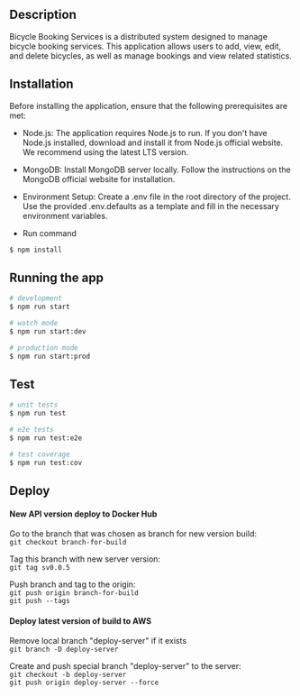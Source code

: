 
## Description

Bicycle Booking Services is a distributed system designed to manage bicycle booking services. 
This application allows users to add, view, edit, and delete bicycles, as well as manage bookings and view related statistics.

## Installation
Before installing the application, ensure that the following prerequisites are met:

- Node.js: The application requires Node.js to run. If you don't have Node.js installed, download and install it from Node.js official website. We recommend using the latest LTS version.

- MongoDB: Install MongoDB server locally. Follow the instructions on the MongoDB official website for installation.

- Environment Setup: Create a .env file in the root directory of the project. Use the provided .env.defaults as a template and fill in the necessary environment variables.

- Run command

```bash
$ npm install
```

## Running the app

```bash
# development
$ npm run start

# watch mode
$ npm run start:dev

# production mode
$ npm run start:prod
```

## Test

```bash
# unit tests
$ npm run test

# e2e tests
$ npm run test:e2e

# test coverage
$ npm run test:cov
```
## Deploy
#### New API version deploy to Docker Hub
Go to the branch that was chosen as branch for new version build: <br/>
```git checkout branch-for-build```<br/>

Tag this branch with new server version: <br/>
```git tag sv0.0.5```<br/>

Push branch and tag to the origin: <br/>
```git push origin branch-for-build``` <br/>
```git push --tags```<br/>

#### Deploy latest version of build to AWS
Remove local branch "deploy-server" if it exists <br/>
```git branch -D deploy-server``` <br/>

Create and push special branch "deploy-server" to the server: <br/>
```git checkout -b deploy-server```<br/>
```git push origin deploy-server --force```<br/>